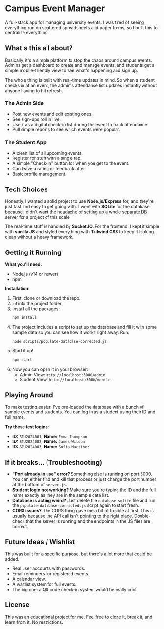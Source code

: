 # Campus Event Manager

A full-stack app for managing university events. I was tired of seeing everything run on scattered spreadsheets and paper forms, so I built this to centralize everything.

## What's this all about?

Basically, it's a simple platform to stop the chaos around campus events. Admins get a dashboard to create and manage events, and students get a simple mobile-friendly view to see what's happening and sign up.

The whole thing is built with real-time updates in mind. So when a student checks in at an event, the admin's attendance list updates instantly without anyone having to hit refresh.

### The Admin Side
- Post new events and edit existing ones.
- See sign-ups roll in live.
- Use it as a digital check-in list during the event to track attendance.
- Pull simple reports to see which events were popular.

### The Student App
- A clean list of all upcoming events.
- Register for stuff with a single tap.
- A simple "Check-in" button for when you get to the event.
- Can leave a rating or feedback after.
- Basic profile management.

## Tech Choices

Honestly, I wanted a solid project to use **Node.js/Express** for, and they're just fast and easy to get going with. I went with **SQLite** for the database because I didn't want the headache of setting up a whole separate DB server for a project of this scale.

The real-time stuff is handled by **Socket.IO**. For the frontend, I kept it simple with **vanilla JS** and styled everything with **Tailwind CSS** to keep it looking clean without a heavy framework.

## Getting it Running

**What you'll need:**
- Node.js (v14 or newer)
- npm

**Installation:**

1.  First, clone or download the repo.
2.  `cd` into the project folder.
3.  Install all the packages:
    ```bash
    npm install
    ```
4.  The project includes a script to set up the database and fill it with some sample data so you can see how it works right away. Run:
    ```bash
    node scripts/populate-database-corrected.js
    ```
5.  Start it up!
    ```bash
    npm start
    ```
6.  Now you can open it in your browser:
    -   Admin View: `http://localhost:3000/admin`
    -   Student View: `http://localhost:3000/mobile`

## Playing Around

To make testing easier, I've pre-loaded the database with a bunch of sample events and students. You can log in as a student using their ID and full name.

**Try these test logins:**
-   **ID:** `STU2024001`, **Name:** `Emma Thompson`
-   **ID:** `STU2024002`, **Name:** `James Wilson`
-   **ID:** `STU2024003`, **Name:** `Sofia Martinez`

## If it breaks... (Troubleshooting)

-   **"Port already in use" error?** Something else is running on port 3000. You can either find and kill that process or just change the port number at the bottom of `server.js`.
-   **Student login not working?** Make sure you're typing the ID and the full name exactly as they are in the sample data list.
-   **Database is acting weird?** Just delete the `database.sqlite` file and run the `populate-database-corrected.js` script again to start fresh.
-   **CORS issues?** The CORS thing gave me a bit of trouble at first. This is usually because the API call isn't pointing to the right place. Double-check that the server is running and the endpoints in the JS files are correct.

## Future Ideas / Wishlist

This was built for a specific purpose, but there's a lot more that could be added.
-   Real user accounts with passwords.
-   Email reminders for registered events.
-   A calendar view.
-   A waitlist system for full events.
-   The big one: a QR code check-in system would be really cool.

## License

This was an educational project for me. Feel free to clone it, break it, and learn from it. No restrictions.